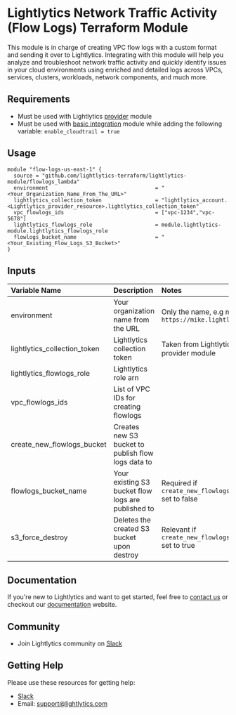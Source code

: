 Lightlytics Network Traffic Activity (Flow Logs) Terraform Module
=================================================================
This module is in charge of creating VPC flow logs with a custom format and sending it over to Lightlytics. 
Integrating with this module will help you analyze and troubleshoot network traffic activity and quickly identify issues in your cloud environments using enriched and detailed logs across VPCs, services, clusters, workloads, network components, and much more.


Requirements
------------
- Must be used with Lightlytics [provider](https://github.com/lightlytics-terraform/lightlytics-provider.git) module
- Must be used with [basic integration](https://github.com/lightlytics-terraform/lightlytics-module/tree/main/basic_integration) module while adding the following variable: `enable_cloudtrail = true`


Usage
-----

```hcl
module "flow-logs-us-east-1" {
  source = "github.com/lightlytics-terraform/lightlytics-module/flowlogs_lambda"
  environment                                  = "<Your_Organization_Name_From_The_URL>"
  lightlytics_collection_token                 = "lightlytics_account.<Lightlytics_provider_resource>.lightlytics_collection_token"
  vpc_flowlogs_ids                             = ["vpc-1234","vpc-5678"]
  lightlytics_flowlogs_role                    = module.lightlytics-module.lightlytics_flowlogs_role
  flowlogs_bucket_name                         = "<Your_Existing_Flow_Logs_S3_Bucket>"
}
```


Inputs
------
| Variable Name                     | Description                                                                | Notes                                                       | Type           | Required? | Default |
|:----------------------------------|:---------------------------------------------------------------------------|:------------------------------------------------------------|:---------------|:----------|:--------|
| environment                       | Your organization name from the URL                                        | Only the name, e.g mike from `https://mike.lightlytics.com` | `string`       | Yes       | n/a     |
| lightlytics_collection_token      | Lightlytics collection token          									 | Taken from Lightlytics provider module                       | `string`       | Yes       | n/a     |
| lightlytics_flowlogs_role         | Lightlytics role arn                                                       |															   | `string`       | Yes       | n/a     |
| vpc_flowlogs_ids					| List of VPC IDs for creating flowlogs                                      |   														   | `list(string)` | No        | n/a     |
| create_new_flowlogs_bucket		| Creates new S3 bucket to publish flow logs data to                         |                                                             | `bool`         | No        | `false` |
| flowlogs_bucket_name              | Your existing S3 bucket flow logs are published to                         | Required if `create_new_flowlogs_bucket` set to false       | `string`       | No        | n/a     |    
| s3_force_destroy                  | Deletes the created S3 bucket upon destroy                                 | Relevant if `create_new_flowlogs_bucket` set to true        | `bool`         | No        | `true`  |


Documentation
-------------
If you're new to Lightlytics and want to get started, feel free to [contact us](https://www.lightlytics.com/contact-us) or checkout our [documentation](https://docs.lightlytics.com/) website.


Community
---------
- Join Lightlytics community on [Slack](https://join.slack.com/t/lightlyticscommunity/shared_invite/zt-1f7dk2yo7-xBTOU_o4tOnAjoFxfHVF8Q)


Getting Help
------------
Please use these resources for getting help:
- [Slack](https://join.slack.com/t/lightlyticscommunity/shared_invite/zt-1f7dk2yo7-xBTOU_o4tOnAjoFxfHVF8Q)
- Email: support@lightlytics.com
